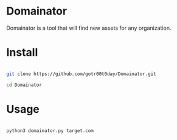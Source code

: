# Domainator
Domainator is a tool that will find new assets for any organization.

# Install

```bash

git clone https://github.com/gotr00t0day/Domainator.git

cd Domainator

```

# Usage

```bash

python3 domainator.py target.com

```

